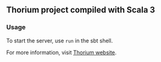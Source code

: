 ## Thorium project compiled with Scala 3

### Usage

To start the server, use `run` in the sbt shell.

For more information, visit 
[Thorium website](https://thoriumframework.dev/).
